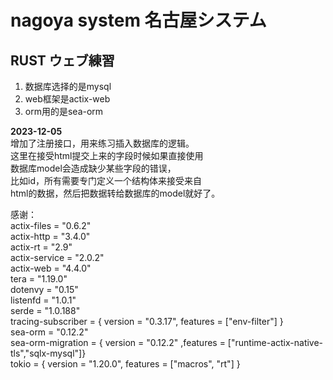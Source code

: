 # nagoya system 名古屋システム
## RUST ウェブ練習
1. 数据库选择的是mysql
2. web框架是actix-web
3. orm用的是sea-orm

**2023-12-05**  
增加了注册接口，用来练习插入数据库的逻辑。  
这里在接受html提交上来的字段时候如果直接使用  
数据库model会造成缺少某些字段的错误，  
比如id，所有需要专门定义一个结构体来接受来自  
html的数据，然后把数据转给数据库的model就好了。

感谢：  
actix-files = "0.6.2"  
actix-http = "3.4.0"  
actix-rt = "2.9"  
actix-service = "2.0.2"  
actix-web = "4.4.0"  
tera = "1.19.0"  
dotenvy = "0.15"  
listenfd = "1.0.1"  
serde = "1.0.188"  
tracing-subscriber = { version = "0.3.17", features = ["env-filter"] }  
sea-orm  = "0.12.2"  
sea-orm-migration = { version = "0.12.2" ,features = ["runtime-actix-native-tls","sqlx-mysql"]}  
tokio = { version = "1.20.0", features = ["macros", "rt"] }  

